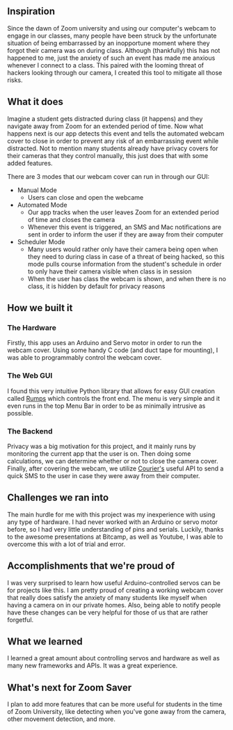 

## Inspiration

Since the dawn of Zoom university and using our computer's webcam to engage in our classes, many people have been struck by the unfortunate situation of being embarrassed by an inopportune moment where they forgot their camera was on during class. Although (thankfully) this has not happened to me, just the anxiety of such an event has made me anxious whenever I connect to a class. This paired with the looming threat of hackers looking through our camera, I created this tool to mitigate all those risks.

## What it does

Imagine a student gets distracted during class (it happens) and they navigate away from Zoom for an extended period of time. Now what happens next is our app detects this event and tells the automated webcam cover to close in order to prevent any risk of an embarrassing event while distracted. Not to mention many students already have privacy covers for their cameras that they control manually, this just does that with some added features.


There are 3 modes that our webcam cover can run in through our GUI:

 - Manual Mode
	 - Users can close and open the webcame
 - Automated Mode
	 - Our app tracks when the user leaves Zoom for an extended period of time and closes the camera
	 - Whenever this event is triggered, an SMS and Mac notifications are sent in order to inform the user if they are away from their computer
 - Scheduler Mode
	 - Many users would rather only have their camera being open when they need to during class in case of a threat of being hacked, so this mode pulls course information from the student's schedule in order to only have their camera visible when class is in session
	 - When the user has class the webcam is shown, and when there is no class, it is hidden by default for privacy reasons

## How we built it

### The Hardware
Firstly, this app uses an Arduino and Servo motor in order to run the webcam cover. Using some handy C code (and duct tape for mounting), I was able to programmably control the webcam cover.

### The Web GUI
I found this very intuitive Python library that allows for easy GUI creation called [Rumps](https://github.com/jaredks/rumps) which controls the front end. The menu is very simple and it even runs in the top Menu Bar in order to be as minimally intrusive as possible.

### The Backend

Privacy was a big motivation for this project, and it mainly runs by monitoring the current app that the user is on. Then doing some calculations, we can determine whether or not to close the camera cover. Finally, after covering the webcam, we utilize [Courier's](https://www.courier.com) useful API to send a quick SMS to the user in case they were away from their computer.

## Challenges we ran into

The main hurdle for me with this project was my inexperience with using any type of hardware. I had never worked with an Arduino or servo motor before, so I had very little understanding of pins and serials. Luckily, thanks to the awesome presentations at Bitcamp, as well as Youtube, I was able to overcome this with a lot of trial and error.

## Accomplishments that we're proud of

I was very surprised to learn how useful Arduino-controlled servos can be for projects like this. I am pretty proud of creating a working webcam cover that really does satisfy the anxiety of many students like myself when having a camera on in our private homes. Also, being able to notify people have these changes can be very helpful for those of us that are rather forgetful.

## What we learned

I learned a great amount about controlling servos and hardware as well as many new frameworks and APIs. It was a great experience.

## What's next for Zoom Saver

I plan to add more features that can be more useful for students in the time of Zoom University, like detecting when you've gone away from the camera, other movement detection, and more.